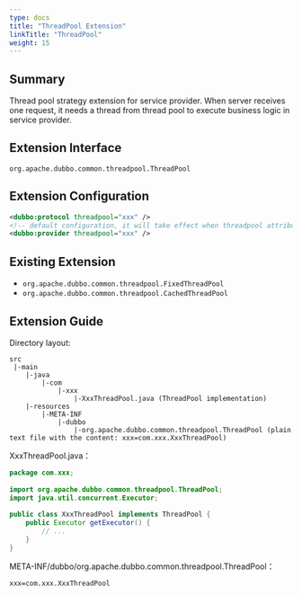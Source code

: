 ```yaml
---
type: docs
title: "ThreadPool Extension"
linkTitle: "ThreadPool"
weight: 15
---
```



## Summary

Thread pool strategy extension for service provider. When server receives one request, it needs a thread from thread pool to execute business logic in service provider.

## Extension Interface

`org.apache.dubbo.common.threadpool.ThreadPool`

## Extension Configuration

```xml
<dubbo:protocol threadpool="xxx" />
<!-- default configuration, it will take effect when threadpool attribute is not specified in <dubbo:protocol> -->
<dubbo:provider threadpool="xxx" />
```

## Existing Extension

* `org.apache.dubbo.common.threadpool.FixedThreadPool`
* `org.apache.dubbo.common.threadpool.CachedThreadPool`

## Extension Guide

Directory layout:

```
src
 |-main
    |-java
        |-com
            |-xxx
                |-XxxThreadPool.java (ThreadPool implementation)
    |-resources
        |-META-INF
            |-dubbo
                |-org.apache.dubbo.common.threadpool.ThreadPool (plain text file with the content: xxx=com.xxx.XxxThreadPool)
```

XxxThreadPool.java：

```java
package com.xxx;
 
import org.apache.dubbo.common.threadpool.ThreadPool;
import java.util.concurrent.Executor;
 
public class XxxThreadPool implements ThreadPool {
    public Executor getExecutor() {
        // ...
    }
}
```

META-INF/dubbo/org.apache.dubbo.common.threadpool.ThreadPool：

```properties
xxx=com.xxx.XxxThreadPool
```

